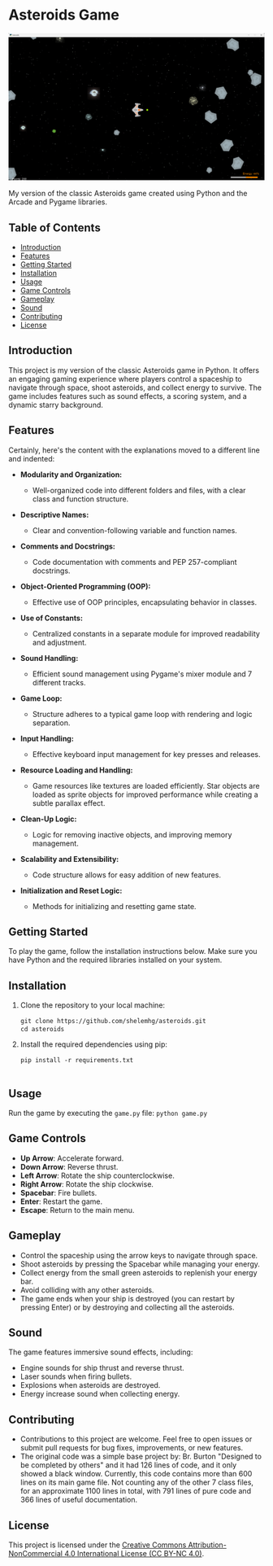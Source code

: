 # Asteroids Game

![Game Screenshot](asteroids_screenshot.png)

My version of the classic Asteroids game created using Python and the Arcade and Pygame libraries.

## Table of Contents
- [Introduction](#introduction)
- [Features](#features)
- [Getting Started](#getting-started)
- [Installation](#installation)
- [Usage](#usage)
- [Game Controls](#game-controls)
- [Gameplay](#gameplay)
- [Sound](#sound)
- [Contributing](#contributing)
- [License](#license)


## Introduction
This project is my version of the classic Asteroids game in Python. It offers an engaging gaming experience where players control a spaceship to navigate through space, shoot asteroids, and collect energy to survive. The game includes features such as sound effects, a scoring system, and a dynamic starry background.


## Features
Certainly, here's the content with the explanations moved to a different line and indented:

- **Modularity and Organization:**
  - Well-organized code into different folders and files, with a clear class and function structure.

- **Descriptive Names:**
  - Clear and convention-following variable and function names.

- **Comments and Docstrings:**
  - Code documentation with comments and PEP 257-compliant docstrings.

- **Object-Oriented Programming (OOP):**
  - Effective use of OOP principles, encapsulating behavior in classes.

- **Use of Constants:**
  - Centralized constants in a separate module for improved readability and adjustment.

- **Sound Handling:**
  - Efficient sound management using Pygame's mixer module and 7 different tracks.

- **Game Loop:**
  - Structure adheres to a typical game loop with rendering and logic separation.

- **Input Handling:**
  - Effective keyboard input management for key presses and releases.

- **Resource Loading and Handling:**
  - Game resources like textures are loaded efficiently. Star objects are loaded as sprite objects for improved performance while creating a subtle parallax effect.

- **Clean-Up Logic:**
  - Logic for removing inactive objects, and improving memory management.

- **Scalability and Extensibility:**
  - Code structure allows for easy addition of new features.

- **Initialization and Reset Logic:**
  - Methods for initializing and resetting game state.


## Getting Started
To play the game, follow the installation instructions below. Make sure you have Python and the required libraries installed on your system.


## Installation
1. Clone the repository to your local machine:

   ```shell
   git clone https://github.com/shelemhg/asteroids.git
   cd asteroids
2. Install the required dependencies using pip:
   ```shell
   pip install -r requirements.txt

   
## Usage
Run the game by executing the `game.py` file:
  `python game.py`


## Game Controls
- **Up Arrow**: Accelerate forward.
- **Down Arrow**: Reverse thrust.
- **Left Arrow**: Rotate the ship counterclockwise.
- **Right Arrow**: Rotate the ship clockwise.
- **Spacebar**: Fire bullets.
- **Enter**: Restart the game.
- **Escape**: Return to the main menu.


## Gameplay
- Control the spaceship using the arrow keys to navigate through space.
- Shoot asteroids by pressing the Spacebar while managing your energy.
- Collect energy from the small green asteroids to replenish your energy bar.
- Avoid colliding with any other asteroids.
- The game ends when your ship is destroyed (you can restart by pressing Enter) or by destroying and collecting all the asteroids.


## Sound
The game features immersive sound effects, including:
- Engine sounds for ship thrust and reverse thrust.
- Laser sounds when firing bullets.
- Explosions when asteroids are destroyed.
- Energy increase sound when collecting energy.


## Contributing
- Contributions to this project are welcome. Feel free to open issues or submit pull requests for bug fixes, improvements, or new features.
- The original code was a simple base project by: Br. Burton "Designed to be completed by others" and it had 126 lines of code, and it only showed a black window.
Currently, this code contains more than 600 lines on its main game file. Not counting any of the other 7 class files, for an approximate 1100 lines in total, with 791 lines of pure code and 366 lines of useful documentation.


## License
This project is licensed under the [Creative Commons Attribution-NonCommercial 4.0 International License (CC BY-NC 4.0)](https://creativecommons.org/licenses/by-nc/4.0/).

